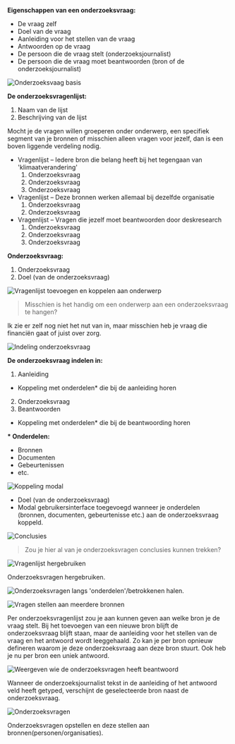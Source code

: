 

__Eigenschappen van een onderzoeksvraag:__

* De vraag zelf
* Doel van de vraag
* Aanleiding voor het stellen van de vraag
* Antwoorden op de vraag
* De persoon die de vraag stelt (onderzoeksjournalist)
* De persoon die de vraag moet beantwoorden (bron of de onderzoeksjournalist)



![Onderzoeksvaag basis](content/onderzoeksvragen/schetsen16.png)

__De onderzoeksvragenlijst:__

1. Naam van de lijst
2. Beschrijving van de lijst

Mocht je de vragen willen groeperen onder onderwerp, een specifiek segment van je bronnen of misschien alleen vragen voor jezelf, dan is een boven liggende verdeling nodig.

* Vragenlijst – Iedere bron die belang heeft bij het tegengaan van 'klimaatverandering'
  1. Onderzoeksvraag
  2. Onderzoeksvraag
  3. Onderzoeksvraag
* Vragenlijst – Deze bronnen werken allemaal bij dezelfde organisatie
  1. Onderzoeksvraag
  2. Onderzoeksvraag
* Vragenlijst – Vragen die jezelf moet beantwoorden door deskresearch
  1. Onderzoeksvraag
  2. Onderzoeksvraag
  3. Onderzoeksvraag

__Onderzoeksvraag:__

1. Onderzoeksvraag
2. Doel (van de onderzoeksvraag)


![Vragenlijst toevoegen en koppelen aan onderwerp](content/onderzoeksvragen/schetsen9.png)

> Misschien is het handig om een onderwerp aan een onderzoeksvraag te hangen? 

Ik zie er zelf nog niet het nut van in, maar misschien heb je vraag die financiën gaat of juist over zorg.


![Indeling onderzoeksvraag](content/onderzoeksvragen/schetsen11.png)

__De onderzoeksvraag indelen in:__

1. Aanleiding
  * Koppeling met onderdelen* die bij de aanleiding horen 
2. Onderzoeksvraag
3. Beantwoorden
  * Koppeling met onderdelen* die bij de beantwoording horen

__\* Onderdelen:__

* Bronnen
* Documenten
* Gebeurtenissen
* etc.

![Koppeling modal](content/onderzoeksvragen/schetsen14.png)

* Doel (van de onderzoeksvraag)
* Modal gebruikersinterface toegevoegd wanneer je onderdelen (bronnen, documenten, gebeurtenisse etc.) aan de onderzoeksvraag koppeld.


![Conclusies](content/onderzoeksvragen/schetsen8.png)

> Zou je hier al van je onderzoeksvragen conclusies kunnen trekken?



![Vragenlijst hergebruiken](content/onderzoeksvragen/schetsen10.png)

Onderzoeksvragen hergebruiken.

![Onderzoeksvragen langs 'onderdelen'/betrokkenen halen.](content/onderzoeksvragen/schetsen12.png)

![Vragen stellen aan meerdere bronnen](content/onderzoeksvragen/schetsen7.png)

Per onderzoeksvragenlijst zou je aan kunnen geven aan welke bron je de vraag stelt. Bij het toevoegen van een nieuwe bron blijft de onderzoeksvraag blijft staan, maar de aanleiding voor het stellen van de vraag en het antwoord wordt leeggehaald. Zo kan je per bron opnieuw defineren waarom je deze onderzoeksvraag aan deze bron stuurt. Ook heb je nu per bron een uniek antwoord.

![Weergeven wie de onderzoeksvragen heeft beantwoord](content/onderzoeksvragen/schetsen15.png)

Wanneer de onderzoeksjournalist tekst in de aanleiding of het antwoord veld heeft getyped, verschijnt de geselecteerde bron naast de onderzoeksvraag.

![Onderzoeksvragen](content/designs4.png)

Onderzoeksvragen opstellen en deze stellen aan bronnen(personen/organisaties).
